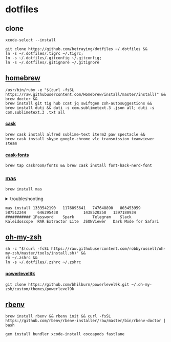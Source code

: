 # dotfiles

## clone
```shell
xcode-select --install
```
```shell
git clone https://github.com/betraying/dotfiles ~/.dotfiles &&
ln -s ~/.dotfiles/.tigrc ~/.tigrc;
ln -s ~/.dotfiles/.gitconfig ~/.gitconfig;
ln -s ~/.dotfiles/.gitignore ~/.gitignore
```

## [homebrew](https://github.com/Homebrew/brew)
```shell
/usr/bin/ruby -e "$(curl -fsSL https://raw.githubusercontent.com/Homebrew/install/master/install)" &&
brew doctor &&
brew install git tig hub ccat jq swiftgen zsh-autosuggestions &&
brew install duti && duti -s com.sublimetext.3 .json all; duti -s com.sublimetext.3 .txt all
```

#### [cask](https://github.com/Homebrew/homebrew-cask)

```shell
brew cask install alfred sublime-text iterm2 paw spectacle &&
brew cask install skype google-chrome vlc transmission teamviewer steam
```

#### [cask-fonts](https://github.com/Homebrew/homebrew-cask-fonts)

```shell
brew tap caskroom/fonts && brew cask install font-hack-nerd-font
```

### [mas](https://github.com/mas-cli/mas)

```shell
brew install mas
```

<details>
  <summary>troubleshooting</summary>
  
```shell
sudo mkdir /usr/local/Frameworks && sudo chown $(whoami):admin /usr/local/Frameworks
```
</details>

```shell
mas install 1333542190   1176895641   747648890   803453959   587512244     646295438           1438520258   1397180934
########### 1Password    Spark        Telegram    Slack       Kaleidoscope  RAR Extractor Lite  JSONViewer   Dark Mode for Safari
```

## [oh-my-zsh](https://github.com/robbyrussell/oh-my-zsh)
```shell
sh -c "$(curl -fsSL https://raw.githubusercontent.com/robbyrussell/oh-my-zsh/master/tools/install.sh)" && 
rm ~/.zshrc && 
ln -s ~/.dotfiles/.zshrc ~/.zshrc
```

#### [powerlevel9k](https://github.com/bhilburn/powerlevel9k)
```shell
git clone https://github.com/bhilburn/powerlevel9k.git ~/.oh-my-zsh/custom/themes/powerlevel9k
```

## [rbenv](https://github.com/rbenv/rbenv)
```shell
brew install rbenv && rbenv init && curl -fsSL https://github.com/rbenv/rbenv-installer/raw/master/bin/rbenv-doctor | bash
```

```shell
gem install bundler xcode-install cocoapods fastlane 
```
